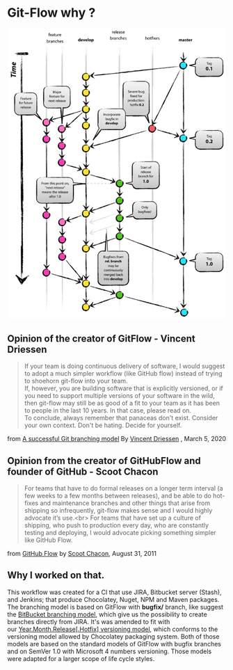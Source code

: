 # Git-Flow why ?
![GitFlow](./media/gitflow.png)
## Opinion of the creator of GitFlow - Vincent Driessen
> If your team is doing continuous delivery of software, I would suggest to adopt a much simpler workflow (like GitHub flow) instead of trying to shoehorn git-flow into your team.<br/>
> If, however, you are building software that is explicitly versioned, or if you need to support multiple versions of your software in the wild, then git-flow may still be as good of a fit to your team as it has been to people in the last 10 years. In that case, please read on.<br/>
> To conclude, always remember that panaceas don't exist. Consider your own context. Don't be hating. Decide for yourself.

from [A successful Git branching model](https://nvie.com/posts/a-successful-git-branching-model/) By [Vincent Driessen](https://nvie.com/about/) , March 5, 2020

## Opinion from the creator of GitHubFlow and founder of GitHub - Scoot Chacon
> For teams that have to do formal releases on a longer term interval (a few weeks to a few months between releases), and be able to do hot-fixes and maintenance branches and other things that arise from shipping so infrequently, git-flow makes sense and I would highly advocate it’s use.<br\>
> For teams that have set up a culture of shipping, who push to production every day, who are constantly testing and deploying, I would advocate picking something simpler like GitHub Flow.

from [GitHub Flow](http://scottchacon.com/2011/08/31/github-flow.html) by [Scoot Chacon](http://scottchacon.com/2011/08/31/github-flow.html), August 31, 2011

## Why I worked on that.
  
  This workflow was created for a  CI that use JIRA, Bitbucket server (Stash), and Jenkins; that produce Chocolatey, Nuget, NPM and Maven packages. The branching model is based on GitFlow with **bugfix/** branch, like suggest  the [BitBucket branching model](https://confluence.atlassian.com/bitbucketserver057/using-branches-in-bitbucket-server-945543608.html?utm_campaign=in-app-help&utm_medium=in-app-help&utm_source=stash), which give us the possibility to create branches directly from JIRA. It's was amended to fit with our [Year.Month.Release\[.Hotfix\] versioning model](Year.Month.Release[.Hotfix]+versioning+model.html), which conforms to the versioning model allowed by Chocolatey packaging system. Both of those models are based on the standard models of GitFlow with bugfix branches and on SemVer 1.0 with Microsoft 4 numbers versioning. Those models were adapted for a larger scope of life cycle styles.
